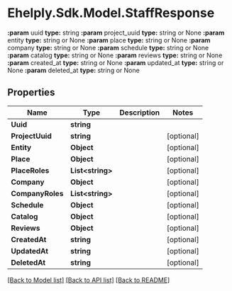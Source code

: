 # Ehelply.Sdk.Model.StaffResponse
**:param** uuid                                **type:** string **:param** project_uuid                        **type:** string or None  **:param** entity                              **type:** string or None  **:param** place                               **type:** string or None  **:param** company                             **type:** string or None  **:param** schedule                            **type:** string or None  **:param** catalog                             **type:** string or None  **:param** reviews                             **type:** string or None  **:param** created_at                          **type:** string or None  **:param** updated_at                          **type:** string or None  **:param** deleted_at                          **type:** string or None

## Properties

Name | Type | Description | Notes
------------ | ------------- | ------------- | -------------
**Uuid** | **string** |  | 
**ProjectUuid** | **string** |  | [optional] 
**Entity** | **Object** |  | [optional] 
**Place** | **Object** |  | [optional] 
**PlaceRoles** | **List&lt;string&gt;** |  | [optional] 
**Company** | **Object** |  | [optional] 
**CompanyRoles** | **List&lt;string&gt;** |  | [optional] 
**Schedule** | **Object** |  | [optional] 
**Catalog** | **Object** |  | [optional] 
**Reviews** | **Object** |  | [optional] 
**CreatedAt** | **string** |  | [optional] 
**UpdatedAt** | **string** |  | [optional] 
**DeletedAt** | **string** |  | [optional] 

[[Back to Model list]](../README.md#documentation-for-models) [[Back to API list]](../README.md#documentation-for-api-endpoints) [[Back to README]](../README.md)

